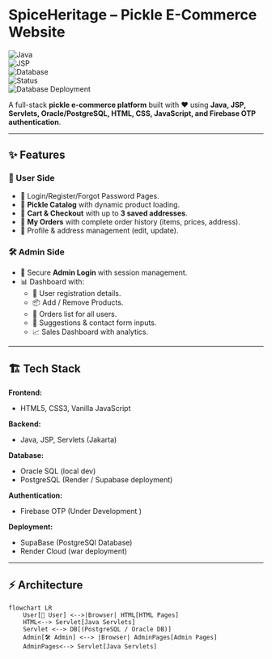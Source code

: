 #  SpiceHeritage – Pickle E-Commerce Website  

![Java](https://img.shields.io/badge/Java-17+-orange?logo=java)  
![JSP](https://img.shields.io/badge/JSP%2FServlets-Jakarta-blue?logo=apachetomcat)  
![Database](https://img.shields.io/badge/Database-Oracle%20%7C%20PostgreSQL-green?logo=postgresql)  
![Status](https://img.shields.io/badge/Deployment-Render%20Cloud-success?logo=render)  
![Database Deployment](https://img.shields.io/badge/DB%20Hosting-Supabase-brightgreen?logo=supabase) 

A full-stack **pickle e-commerce platform** built with ❤️ using **Java, JSP, Servlets, Oracle/PostgreSQL, HTML, CSS, JavaScript, and Firebase OTP authentication**.  

---

## ✨ Features  

### 👤 User Side  
- 🔑 Login/Register/Forgot Password Pages.  
- 📂 **Pickle Catalog** with dynamic product loading.  
- 🛒 **Cart & Checkout** with up to **3 saved addresses**.  
- 📑 **My Orders** with complete order history (items, prices, address).  
- 📝 Profile & address management (edit, update).  

### 🛠 Admin Side  
- 🔐 Secure **Admin Login** with session management.  
- 📊 Dashboard with:  
  - 👥 User registration details.  
  - 📦 Add / Remove Products.  
  - 🛒 Orders list for all users.  
  - 💬 Suggestions & contact form inputs.  
  - 📈 Sales Dashboard with analytics.  

---

## 🏗 Tech Stack  

**Frontend:**  
- HTML5, CSS3, Vanilla JavaScript  

**Backend:**  
- Java, JSP, Servlets (Jakarta) 

**Database:**  
- Oracle SQL (local dev)  
- PostgreSQL (Render / Supabase deployment)  

**Authentication:**  
- Firebase OTP (Under Development )

**Deployment:**  
- SupaBase (PostgreSQl Database)
- Render Cloud (war deployment)  

---

## ⚡ Architecture  

```mermaid
flowchart LR
    User[👤 User] <-->|Browser| HTML[HTML Pages]
    HTML<--> Servlet[Java Servlets]
    Servlet <--> DB[(PostgreSQL / Oracle DB)]
    Admin[🛠 Admin] <--> |Browser| AdminPages[Admin Pages]
    AdminPages<--> Servlet[Java Servlets]
    
